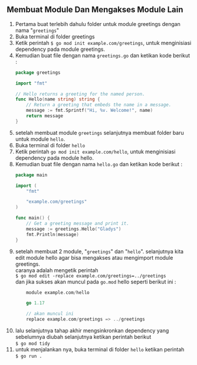 ## Membuat Module Dan Mengakses Module Lain
1. Pertama buat terlebih dahulu folder untuk module greetings dengan nama "`greetings`"
2. Buka terminal di folder greetings
3. Ketik perintah `$ go mod init example.com/greetings`, untuk menginisiasi dependency pada module greetings.
4. Kemudian buat file dengan nama `greetings.go` dan ketikan kode berikut : 
    ```go
    package greetings

    import "fmt"

    // Hello returns a greeting for the named person.
    func Hello(name string) string {
        // Return a greeting that embeds the name in a message.
        message := fmt.Sprintf("Hi, %v. Welcome!", name)
        return message
    }
    ```
5. setelah membuat module `greetings` selanjutnya membuat folder baru untuk module `hello`.
6. Buka terminal di folder `hello`
7. Ketik perintah `go mod init example.com/hello`, untuk menginisiasi dependency pada module hello.
8. Kemudian buat file dengan nama `hello.go` dan ketikan kode berikut :
    ```go
    package main

    import (
        "fmt"

        "example.com/greetings"
    )

    func main() {
        // Get a greeting message and print it.
        message := greetings.Hello("Gladys")
        fmt.Println(message)
    }
    ```
9. setelah membuat 2 module, "`greetings`" dan "`hello`". selanjutnya kita edit module hello agar bisa mengakses atau mengimport module greetings.  
caranya adalah mengetik perintah  
`$ go mod edit -replace example.com/greetings=../greetings`  
dan jika sukses akan muncul pada `go.mod` hello seperti berikut ini :  
    ```go
        module example.com/hello

        go 1.17

        // akan muncul ini
        replace example.com/greetings => ../greetings
    ```
10. lalu selanjutnya tahap akhir mengsinkronkan dependency yang sebelumnya diubah selanjutnya ketikan perintah berikut  
`$ go mod tidy`
11. untuk menjalankan nya, buka terminal di folder `hello` ketikan perintah  
`$ go run .`